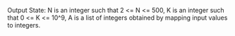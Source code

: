 Output State: N is an integer such that 2 <= N <= 500, K is an integer such that 0 <= K <= 10^9, A is a list of integers obtained by mapping input values to integers.